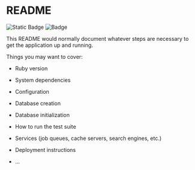 # README

![Static Badge](https://img.shields.io/badge/Versão_do_Ruby&3.1.3&red&logo=ruby-on-rails)
![Badge](https://img.shields.io/badge/Blog-Rocketseat-%237159c1?&logo=ruby)

This README would normally document whatever steps are necessary to get the
application up and running.

Things you may want to cover:

* Ruby version

* System dependencies

* Configuration

* Database creation

* Database initialization

* How to run the test suite

* Services (job queues, cache servers, search engines, etc.)

* Deployment instructions

* ...


